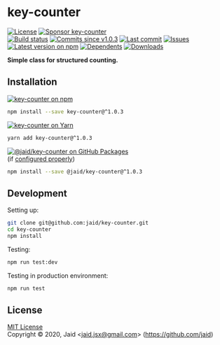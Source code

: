 # key-counter


<a href="https://raw.githubusercontent.com/jaid/key-counter/master/license.txt"><img src="https://img.shields.io/github/license/jaid/key-counter?style=flat-square" alt="License"/></a> <a href="https://github.com/sponsors/jaid"><img src="https://img.shields.io/badge/<3-Sponsor-FF45F1?style=flat-square" alt="Sponsor key-counter"/></a>  
<a href="https://actions-badge.atrox.dev/jaid/key-counter/goto"><img src="https://img.shields.io/endpoint.svg?style=flat-square&url=https%3A%2F%2Factions-badge.atrox.dev%2Fjaid%2Fkey-counter%2Fbadge" alt="Build status"/></a> <a href="https://github.com/jaid/key-counter/commits"><img src="https://img.shields.io/github/commits-since/jaid/key-counter/v1.0.3?style=flat-square&logo=github" alt="Commits since v1.0.3"/></a> <a href="https://github.com/jaid/key-counter/commits"><img src="https://img.shields.io/github/last-commit/jaid/key-counter?style=flat-square&logo=github" alt="Last commit"/></a> <a href="https://github.com/jaid/key-counter/issues"><img src="https://img.shields.io/github/issues/jaid/key-counter?style=flat-square&logo=github" alt="Issues"/></a>  
<a href="https://npmjs.com/package/key-counter"><img src="https://img.shields.io/npm/v/key-counter?style=flat-square&logo=npm&label=latest%20version" alt="Latest version on npm"/></a> <a href="https://github.com/jaid/key-counter/network/dependents"><img src="https://img.shields.io/librariesio/dependents/npm/key-counter?style=flat-square&logo=npm" alt="Dependents"/></a> <a href="https://npmjs.com/package/key-counter"><img src="https://img.shields.io/npm/dm/key-counter?style=flat-square&logo=npm" alt="Downloads"/></a>

**Simple class for structured counting.**





## Installation

<a href="https://npmjs.com/package/key-counter"><img src="https://img.shields.io/badge/npm-key--counter-C23039?style=flat-square&logo=npm" alt="key-counter on npm"/></a>

```bash
npm install --save key-counter@^1.0.3
```

<a href="https://yarnpkg.com/package/key-counter"><img src="https://img.shields.io/badge/Yarn-key--counter-2F8CB7?style=flat-square&logo=yarn&logoColor=white" alt="key-counter on Yarn"/></a>

```bash
yarn add key-counter@^1.0.3
```

<a href="https://github.com/jaid/key-counter/packages"><img src="https://img.shields.io/badge/GitHub Packages-@jaid/key--counter-24282e?style=flat-square&logo=github" alt="@jaid/key-counter on GitHub Packages"/></a>  
(if [configured properly](https://help.github.com/en/github/managing-packages-with-github-packages/configuring-npm-for-use-with-github-packages))

```bash
npm install --save @jaid/key-counter@^1.0.3
```





















## Development



Setting up:
```bash
git clone git@github.com:jaid/key-counter.git
cd key-counter
npm install
```
Testing:
```bash
npm run test:dev
```
Testing in production environment:
```bash
npm run test
```


## License
[MIT License](https://raw.githubusercontent.com/jaid/key-counter/master/license.txt)  
Copyright © 2020, Jaid \<jaid.jsx@gmail.com> (https://github.com/jaid)
